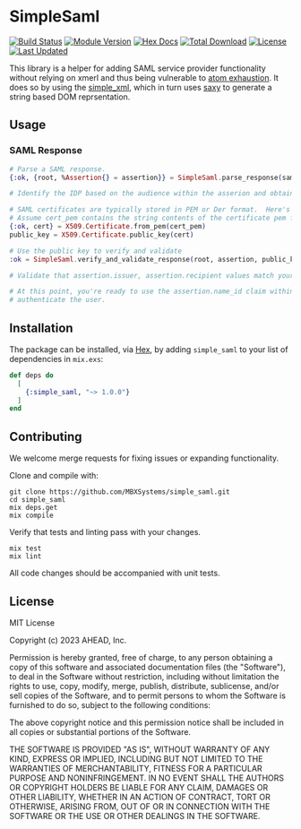 # SimpleSaml

[![Build Status](https://github.com/MBXSystems/simple_saml/workflows/CI/badge.svg)](https://github.com/MBXSystems/simple_saml/actions)
[![Module Version](https://img.shields.io/hexpm/v/simple_saml.svg)](https://hex.pm/packages/simple_saml)
[![Hex Docs](https://img.shields.io/badge/hex-docs-lightgreen.svg)](https://hexdocs.pm/simple_saml/)
[![Total Download](https://img.shields.io/hexpm/dt/simple_saml.svg)](https://hex.pm/packages/simple_saml)
[![License](https://img.shields.io/hexpm/l/simple_saml.svg)](https://github.com/MBXSystems/simple_saml/blob/master/LICENSE)
[![Last Updated](https://img.shields.io/github/last-commit/MBXSystems/simple_saml.svg)](https://github.com/MBXSystems/simple_saml/commits/master)

This library is a helper for adding SAML service provider functionality without relying on xmerl and thus being vulnerable to [atom exhaustion](https://erlef.github.io/security-wg/secure_coding_and_deployment_hardening/xmerl.html). It does so by using the [simple_xml](https://hex.pm/packages/simple_xml), which in turn uses [saxy](https://hex.pm/packages/saxy) to generate a string based DOM reprsentation.

## Usage

### SAML Response

```elixir
# Parse a SAML response.
{:ok, {root, %Assertion{} = assertion}} = SimpleSaml.parse_response(saml_response)

# Identify the IDP based on the audience within the asserion and obtain the associated parameters: issuer (e.g. "http://www.okta.com/exka5ha6bknY6Okd85d7"), audience (i.e. a fix string your application provided to the IDP), and the SAML certificate of the IDP

# SAML certificates are typically stored in PEM or Der format.  Here's an example of how to obtain the public key using the X509 library:
# Assume cert_pem contains the string contents of the certificate pem file
{:ok, cert} = X509.Certificate.from_pem(cert_pem)
public_key = X509.Certificate.public_key(cert)

# Use the public key to verify and validate
:ok = SimpleSaml.verify_and_validate_response(root, assertion, public_key)

# Validate that assertion.issuer, assertion.recipient values match your expected values for the IDP

# At this point, you're ready to use the assertion.name_id claim within your application to
# authenticate the user.
```

## Installation

The package can be installed, via [Hex](https://hex.pm/packages/simple_saml), by adding `simple_saml` to your list of dependencies in `mix.exs`:

```elixir
def deps do
  [
    {:simple_saml, "~> 1.0.0"}
  ]
end
```

## Contributing

We welcome merge requests for fixing issues or expanding functionality.

Clone and compile with:

```shell
git clone https://github.com/MBXSystems/simple_saml.git
cd simple_saml
mix deps.get
mix compile
```

Verify that tests and linting pass with your changes.

```shell
mix test
mix lint
```

All code changes should be accompanied with unit tests.

## License

MIT License

Copyright (c) 2023 AHEAD, Inc.

Permission is hereby granted, free of charge, to any person obtaining a copy
of this software and associated documentation files (the "Software"), to deal
in the Software without restriction, including without limitation the rights
to use, copy, modify, merge, publish, distribute, sublicense, and/or sell
copies of the Software, and to permit persons to whom the Software is
furnished to do so, subject to the following conditions:

The above copyright notice and this permission notice shall be included in all
copies or substantial portions of the Software.

THE SOFTWARE IS PROVIDED "AS IS", WITHOUT WARRANTY OF ANY KIND, EXPRESS OR
IMPLIED, INCLUDING BUT NOT LIMITED TO THE WARRANTIES OF MERCHANTABILITY,
FITNESS FOR A PARTICULAR PURPOSE AND NONINFRINGEMENT. IN NO EVENT SHALL THE
AUTHORS OR COPYRIGHT HOLDERS BE LIABLE FOR ANY CLAIM, DAMAGES OR OTHER
LIABILITY, WHETHER IN AN ACTION OF CONTRACT, TORT OR OTHERWISE, ARISING FROM,
OUT OF OR IN CONNECTION WITH THE SOFTWARE OR THE USE OR OTHER DEALINGS IN THE
SOFTWARE.
